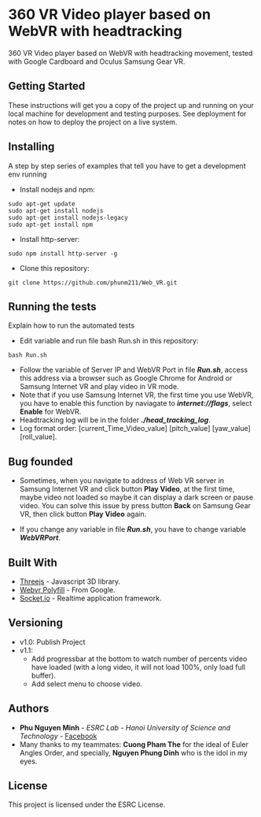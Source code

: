 # 360 VR Video player based on WebVR with headtracking
360 VR Video player based on WebVR with headtracking movement, tested with Google Cardboard and Oculus Samsung Gear VR.
## Getting Started

These instructions will get you a copy of the project up and running on your local machine for development and testing purposes. See deployment for notes on how to deploy the project on a live system.

## Installing

A step by step series of examples that tell you have to get a development env running

* Install nodejs and npm:

```
sudo apt-get update
sudo apt-get install nodejs
sudo apt-get install nodejs-legacy
sudo apt-get install npm
```

* Install http-server:

```
sudo npm install http-server -g
```

* Clone this repository:

```
git clone https://github.com/phunm211/Web_VR.git
```

## Running the tests

Explain how to run the automated tests

* Edit variable and run file bash Run.sh in this repository:

```
bash Run.sh
```
* Follow the variable of Server IP and WebVR Port in file ***Run.sh***, access this address via a browser such as Google Chrome for Android or Samsung Internet VR and play video in VR mode.
* Note that if you use Samsung Internet VR, the first time you use WebVR, you have to enable this function by naviagate to ***internet://flags***, select **Enable** for WebVR.
* Headtracking log will be in the folder ***./head_tracking_log***.
* Log format order: [current_Time_Video_value]  [pitch_value]   [yaw_value]  [roll_value].

## Bug founded

* Sometimes, when you navigate to address of Web VR server in Samsung Internet VR and click button **Play Video**, at the first time, maybe video not loaded so maybe it can display a dark screen or pause video. You can solve this issue by press button **Back** on Samsung Gear VR, then click button **Play Video** again.

* If you change any variable in file ***Run.sh***, you have to change variable ***WebVRPort***.

## Built With

* [Threejs](https://threejs.org/) - Javascript 3D library.
* [Webvr Polyfill](https://github.com/googlevr/webvr-polyfill/) - From Google.
* [Socket.io](https://github.com/socketio/socket.io/) - Realtime application framework.

## Versioning

* v1.0: Publish Project
* v1.1:
  * Add progressbar at the bottom to watch number of percents video have loaded (with a long video, it will not load 100%, only load full buffer).
  * Add select menu to choose video.
## Authors

* **Phu Nguyen Minh** - *ESRC Lab - Hanoi University of Science and Technology* - [Facebook](https://facebook.com/ketromdeptrai)
* Many thanks to my teammates: **Cuong Pham The** for the ideal of Euler Angles Order, and specially, **Nguyen Phung Dinh** who is the idol in my eyes.


## License

This project is licensed under the ESRC License.
